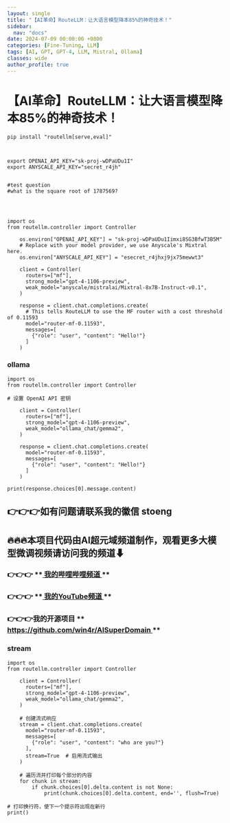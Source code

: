 ```yaml
---
layout: single
title: "【AI革命】RouteLLM：让大语言模型降本85%的神奇技术！"
sidebar:
  nav: "docs"
date: 2024-07-09 00:00:00 +0800
categories: [Fine-Tuning, LLM]
tags: [AI, GPT, GPT-4, LLM, Mistral, Ollama]
classes: wide
author_profile: true
---
```



#  【AI革命】RouteLLM：让大语言模型降本85%的神奇技术！ 
    
    
    pip install "routellm[serve,eval]"
    
    
    
    export OPENAI_API_KEY="sk-proj-wDPaUDu1I"
    export ANYSCALE_API_KEY="secret_r4jh"
    
    
    #test question
    #what is the square root of 1787569?
    
    
    
    
    import os
    from routellm.controller import Controller
    
```
    os.environ["OPENAI_API_KEY"] = "sk-proj-wDPaUDu1Iimxi8SG3BfwT3B5M"
    # Replace with your model provider, we use Anyscale's Mixtral here.
    os.environ["ANYSCALE_API_KEY"] = "esecret_r4jhxj9jx75mewwt3"
```
    
```
    client = Controller(
      routers=["mf"],
      strong_model="gpt-4-1106-preview",
      weak_model="anyscale/mistralai/Mixtral-8x7B-Instruct-v0.1",
    )
```
    
```
    response = client.chat.completions.create(
      # This tells RouteLLM to use the MF router with a cost threshold of 0.11593
      model="router-mf-0.11593",
      messages=[
        {"role": "user", "content": "Hello!"}
      ]
    )
```
    

###  ollama 
    
    
    import os
    from routellm.controller import Controller
    
    # 设置 OpenAI API 密钥
    
    
```
    client = Controller(
      routers=["mf"],
      strong_model="gpt-4-1106-preview",
      weak_model="ollama_chat/gemma2",
    )
```
    
    
```
    response = client.chat.completions.create(
      model="router-mf-0.11593",
      messages=[
        {"role": "user", "content": "Hello!"}
      ]
    )
```
    
    print(response.choices[0].message.content)
    

##  **👉👉👉如有问题请联系我的徽信 stoeng**

##  **🔥🔥🔥本项目代码由AI超元域频道制作，观看更多大模型微调视频请访问我的频道⬇**

###  **👉👉👉** **[ 我的哔哩哔哩频道 ](<https://space.bilibili.com/3493277319825652>) **

###  **👉👉👉** **[ 我的YouTube频道 ](<https://www.youtube.com/@AIsuperdomain>) **

###  **👉👉👉我的开源项目** **[ https://github.com/win4r/AISuperDomain ](<https://github.com/win4r/AISuperDomain>) **

###  stream 
    
    
    import os
    from routellm.controller import Controller
    
```
    client = Controller(
      routers=["mf"],
      strong_model="gpt-4-1106-preview",
      weak_model="ollama_chat/gemma2",
    )
```
    
```
    # 创建流式响应
    stream = client.chat.completions.create(
      model="router-mf-0.11593",
      messages=[
        {"role": "user", "content": "who are you?"}
      ],
      stream=True  # 启用流式输出
    )
```
    
```
    # 遍历流并打印每个部分的内容
    for chunk in stream:
        if chunk.choices[0].delta.content is not None:
            print(chunk.choices[0].delta.content, end='', flush=True)
```
    
    # 打印换行符，使下一个提示符出现在新行
    print()

### 
